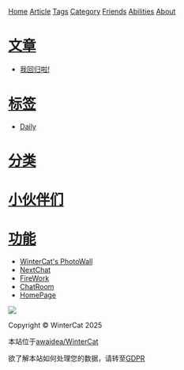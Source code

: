 <link rel="icon" type="image/png" href="https://s2.loli.net/2025/01/30/K52xe81PLsrQH3V.png">

[Home](./) [Article](./article) [Tags](./tags) [Category](./category) [Friends](./friends)  [Abilities](./abilities) [About](./about)

# [文章](./article)
- [我回归啦!](./article/我回归啦!)

# [标签](./tags)
- [Daily](./tags#Daily)
 
# [分类](./category)


# [小伙伴们](./friends)


# [功能](./abilities)
- [WinterCat's PhotoWall](https://photo.ghriver.top)
- [NextChat](https://ai.ghriver.top)
- [FireWork](https://firework.ghriver.top)
- [ChatRoom](https://chat.ghriver.top)
- [HomePage](https://ghriver.top)

![](https://file.ghriver.top/avatar.png)
<footer>
    <p>Copyright &copy; WinterCat 2025</p>
    <p>本站位于<a href="https://bgithub.xyz/awaidea/WinterCat" target="_blank">awaidea/WinterCat</a></p>
    <p>欲了解本站如何处理您的数据，请转至<a href="./gdpr" target="_blank">GDPR</a></p>
</footer>
